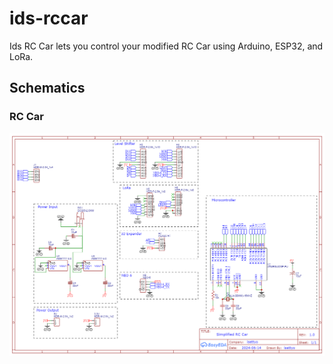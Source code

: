 # ids-rccar
Ids RC Car lets you control your modified RC Car using Arduino, ESP32, and LoRa.

## Schematics

### RC Car

![Ids RC Car](/assets/PCB_RC-Car-Client.png)

